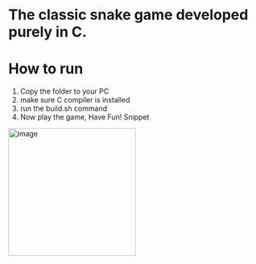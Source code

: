 # The classic snake game developed purely in C.
# How to run
1. Copy the folder to your PC
2. make sure C compiler is installed
3. run the build.sh command
4. Now play the game, Have Fun!
Snippet
<img width="253" alt="image" src="https://github.com/Ss168638/SnakeGameInc/assets/87580057/1b72146e-9362-4ec1-ae09-8bd6e2ddee8b">

